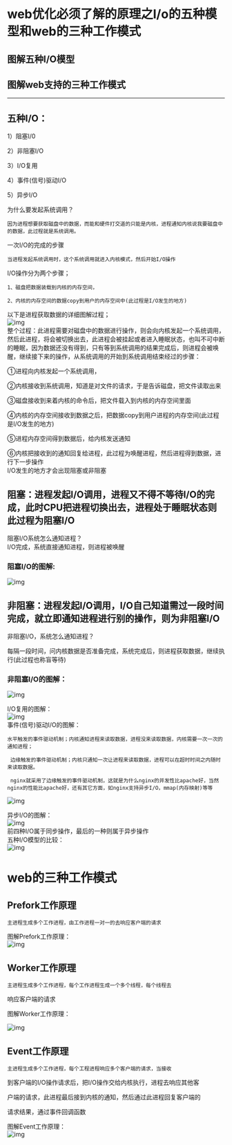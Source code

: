 # web优化必须了解的原理之I/o的五种模型和web的三种工作模式

## 图解五种I/O模型

## 图解web支持的三种工作模式

---

## 五种I/O：

1）阻塞I/0

2）非阻塞I/O

3）I/O复用

4）事件\(信号\)驱动I/O

5）异步I/O

为什么要发起系统调用？

```
因为进程想要获取磁盘中的数据，而能和硬件打交道的只能是内核，进程通知内核说我要磁盘中的数据，此过程就是系统调用。
```

一次I/O的完成的步骤

```
当进程发起系统调用时，这个系统调用就进入内核模式，然后开始I/O操作
```

I/O操作分为两个步骤；

```
1、磁盘把数据装载到内核的内存空间，

2、内核的内存空间的数据copy到用户的内存空间中(此过程是I/O发生的地方)
```

以下是进程获取数据的详细图解过程；  
![img](/static/image/205126317.png)  
整个过程：此进程需要对磁盘中的数据进行操作，则会向内核发起一个系统调用，然后此进程，将会被切换出去，此进程会被挂起或者进入睡眠状态，也叫不可中断的睡眠，因为数据还没有得到，只有等到系统调用的结果完成后，则进程会被唤醒，继续接下来的操作，从系统调用的开始到系统调用结束经过的步骤：

①进程向内核发起一个系统调用，

②内核接收到系统调用，知道是对文件的请求，于是告诉磁盘，把文件读取出来

③磁盘接收到来着内核的命令后，把文件载入到内核的内存空间里面

④内核的内存空间接收到数据之后，把数据copy到用户进程的内存空间\(此过程是I/O发生的地方\)

⑤进程内存空间得到数据后，给内核发送通知

⑥内核把接收到的通知回复给进程，此过程为唤醒进程，然后进程得到数据，进行下一步操作  
I/O发生的地方才会出现阻塞或非阻塞

## 阻塞：进程发起I/O调用，进程又不得不等待I/O的完成，此时CPU把进程切换出去，进程处于睡眠状态则此过程为阻塞I/O

阻塞I/O系统怎么通知进程？  
I/O完成，系统直接通知进程，则进程被唤醒

### 阻塞I/O的图解:

![img](/static/image/205500239.png)

## 非阻塞：进程发起I/O调用，I/O自己知道需过一段时间完成，就立即通知进程进行别的操作，则为非阻塞I/O

非阻塞I/O，系统怎么通知进程？

每隔一段时间，问内核数据是否准备完成，系统完成后，则进程获取数据，继续执行\(此过程也称盲等待\)

### 非阻塞I/O的图解：

![img](/static/image/205605819.png)

I/O复用的图解：  
![img](/static/image/205635176.png)  
事件\(信号\)驱动I/O的图解：

```
水平触发的事件驱动机制；内核通知进程来读取数据，进程没来读取数据，内核需要一次一次的通知进程；

 边缘触发的事件驱动机制；内核只通知一次让进程来读取数据，进程可以在超时时间之内随时来读取数据。

 nginx就采用了边缘触发的事件驱动机制，这就是为什么nginx的并发性比apache好，当然nginx的性能比apache好，还有其它方面，如nginx支持异步I/O，mmap(内存映射)等等
```

![img](/static/image/210003879.png)

异步I/O的图解：  
![img](/static/image/210054915.png)  
前四种I/O属于同步操作，最后的一种则属于异步操作  
五种I/O模型的比较：  
![img](/static/image/212627938.png)  
# web的三种工作模式

## Prefork工作原理

```
主进程生成多个工作进程，由工作进程一对一的去响应客户端的请求
```

图解Prefork工作原理：  
  ![img](/static/image/084450144.png)  
## Worker工作原理

```
主进程生成多个工作进程，每个工作进程生成一个多个线程，每个线程去
```

响应客户端的请求

图解Worker工作原理：

![img](/static/image/084552193.png)

## Event工作原理

```
主进程生成多个工作进程，每个工程进程响应多个客户端的请求，当接收
```

到客户端的I/O操作请求后，把I/O操作交给内核执行，进程去响应其他客

户端的请求，此进程最后接到内核的通知，然后通过此进程回复客户端的

请求结果，通过事件回调函数

图解Event工作原理：  
  ![img](/static/image/084608255.png)

